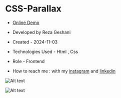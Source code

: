 # CSS-Parallax

- [Online Demo](https://rezageshaniweb.github.io/CSS-Parallax/)

- Developed by Reza Geshani

- Created - 2024-11-03

- Technologies Used - Html , Css

- Role - Frontend

- How to reach me : with my [instagram](https://www.instagram.com/rezageshani_web) and [linkedin](http://www.linkedin.com/in/reza-geshani-web)


![Alt text](https://github.com/user-attachments/assets/b89754d3-2a1f-4769-83e2-a5b38476e750)

![Alt text](https://github.com/user-attachments/assets/394ca053-17a4-4e54-9f65-d86711bf43fb)
